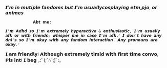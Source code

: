                 
                
 
           

  𝙄'𝙢 𝙞𝙣 𝙢𝙪𝙩𝙞𝙥𝙡𝙚 𝙛𝙖𝙣𝙙𝙤𝙢𝙨 𝙗𝙪𝙩 𝙄'𝙢   𝙪𝙨𝙪𝙖𝙡𝙡𝙮𝙘𝙤𝙨𝙥𝙡𝙖𝙮𝙞𝙣𝙜 𝙚𝙩𝙢,𝙥𝙟𝙤, 𝙤𝙧 𝙖𝙣𝙞𝙢𝙚𝙨

    
              
                𝗔𝗯𝘁 𝗺𝗲: 

    𝙄'𝙢 𝘼𝙙𝙝𝙙 𝙨𝙤 𝙄'𝙢 𝙚𝙭𝙩𝙧𝙚𝙢𝙚𝙡𝙮 𝙝𝙮𝙥𝙚𝙧𝙖𝙘𝙩𝙞𝙫𝙚 & 𝙚𝙣𝙩𝙝𝙪𝙨𝙞𝙖𝙨𝙩𝙞𝙘, 𝙄'𝙢 𝙪𝙨𝙪𝙖𝙡𝙡𝙮 𝙖𝙛𝙠 𝙤𝙧 𝙬𝙞𝙩𝙝 𝙛𝙧𝙞𝙚𝙣𝙙𝙨; 𝙬𝙝𝙞𝙨𝙥𝙚𝙧 𝙢𝙚 𝙞𝙣 𝙘𝙖𝙨𝙚 𝙄'𝙢 𝙖𝙛𝙠.ᐟ 𝙄 𝙙𝙤𝙣'𝙩 𝙝𝙖𝙫𝙚 𝙖𝙣𝙮 𝙙𝙣𝙞'𝙨 𝙨𝙤 𝙄'𝙢 𝙤𝙠𝙖𝙮 𝙬𝙞𝙩𝙝 𝙖𝙣𝙮 𝙛𝙖𝙣𝙙𝙤𝙢 𝙞𝙣𝙩𝙚𝙧𝙖𝙘𝙩𝙞𝙤𝙣. 𝘼𝙣𝙮 𝙥𝙧𝙤𝙣𝙤𝙪𝙣𝙨 𝙖𝙧𝙚 𝙤𝙠𝙖𝙮.ᐟ

 𝗜 𝗮𝗺 𝗳𝗿𝗶𝗲𝗻𝗱𝗹𝘆ⵑ 𝗔𝗹𝘁𝗵𝗼𝘂𝗴𝗵 𝗲𝘅𝘁𝗿𝗲𝗺𝗲𝗹𝘆 𝘁𝗶𝗺𝗶𝗱 𝘄𝗶𝘁𝗵 𝗳𝗶𝗿𝘀𝘁    𝘁𝗶𝗺𝗲 𝗰𝗼𝗻𝘃𝗼, 𝗣𝗹𝘀 𝗶𝗻𝘁ⵑ 𝗜 𝗯𝗲𝗴 ｡⁠:ﾟ⁠(⁠;⁠´⁠∩⁠`⁠;⁠)ﾟ⁠:⁠｡

            



